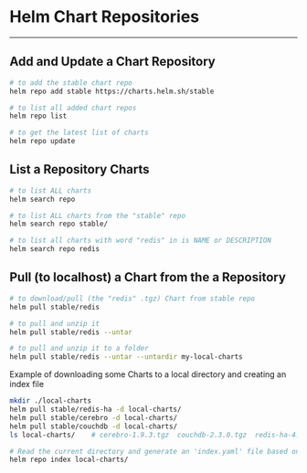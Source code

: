 # Helm Chart Repositories

---

## Add and Update a Chart Repository

```bash
# to add the stable chart repo
helm repo add stable https://charts.helm.sh/stable

# to list all added chart repos
helm repo list

# to get the latest list of charts
helm repo update
```

## List a Repository Charts

```bash
# to list ALL charts
helm search repo

# to list ALL charts from the "stable" repo
helm search repo stable/

# to list all charts with word "redis" in is NAME or DESCRIPTION
helm search repo redis
```

## Pull (to localhost) a Chart from the a Repository

```bash
# to download/pull (the "redis" .tgz) Chart from stable repo
helm pull stable/redis

# to pull and unzip it
helm pull stable/redis --untar

# to pull and unzip it to a folder
helm pull stable/redis --untar --untardir my-local-charts
```

Example of downloading some Charts to a local directory and creating an index file

```bash
mkdir ./local-charts
helm pull stable/redis-ha -d local-charts/
helm pull stable/cerebro -d local-charts/
helm pull stable/couchdb -d local-charts/
ls local-charts/    # cerebro-1.9.3.tgz  couchdb-2.3.0.tgz  redis-ha-4.4.4.tgz

# Read the current directory and generate an 'index.yaml' file based on the charts found.
helm repo index local-charts/
```
